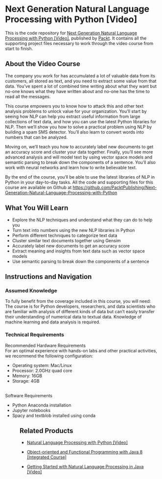 # Next Generation Natural Language Processing with Python [Video]
This is the code repository for [Next Generation Natural Language Processing with Python [Video]](https://www.packtpub.com/big-data-and-business-intelligence/next-generation-natural-language-processing-python-video?utm_source=github&utm_medium=repository&utm_campaign=9781789139938), published by [Packt](https://www.packtpub.com/?utm_source=github). It contains all the supporting project files necessary to work through the video course from start to finish.
## About the Video Course
The company you work for has accumulated a lot of valuable data from its customers, all stored as text, and you need to extract some value from that data. You’ve spent a lot of combined time writing about what they want but no-one knows what they have written about and no-one has the time to read all the messages.

This course empowers you to know how to attack this and other text analysis problems to unlock value for your organization. You’ll start by seeing how NLP can help you extract useful information from large collections of text data, and how you can use the latest Python libraries for NLP. Then we’ll show you how to solve a practical problem using NLP by building a spam SMS detector. You’ll also learn to convert words into numbers that can be analyzed.

Moving on, we’ll teach you how to accurately label new documents to get an accuracy score and cluster your data together. Finally, you’ll see more advanced analysis and will model text by using vector space models and semantic parsing to break down the components of a sentence. You’ll also work with neural networks and learn how to write believable text.

By the end of the course, you’ll be able to use the latest libraries of NLP in Python in your day-to-day tasks. All the code and supporting files for this course are available on Github at https://github.com/PacktPublishing/Next-Generation-Natural-Language-Processing-with-Python

<H2>What You Will Learn</H2>
<DIV class=book-info-will-learn-text>
<UL>
<LI>Explore the NLP techniques and understand what they can do to help you 
<LI>Turn text into numbers using the new NLP libraries in Python 
<LI>Perform different techniques to categorize text data 
<LI>Cluster similar text documents together using Gensim 
<LI>Accurately label new documents to get an accuracy score 
<LI>Extract meaning and insights from text data such as vector space models
<LI>Use semantic parsing to break down the components of a sentence</LI></UL></DIV>

## Instructions and Navigation
### Assumed Knowledge
To fully benefit from the coverage included in this course, you will need:<br/>
The course is for Python developers, researchers, and data scientists who are familiar with analysis of different kinds of data but can’t easily transfer their understanding of numerical data to textual data. Knowledge of machine learning and data analysis is required.
### Technical Requirements
Recommended Hardware Requirements<br/>For an optimal experience with hands-on labs and other practical activities, we recommend the following configuration:<br/><ul><li>Operating system: Mac/Linux</li><li>Processor: 2.0GHz quad core</li><li>Memory: 16GB</li><li>Storage: 4GB</li></ul><br/>Software Requirements<ul><li>Python Anaconda installation</li><li>Jupyter notebooks</li><li>Spacy and textblob installed using conda</li><ul>



## Related Products
* [Natural Language Processing with Python [Video]](https://www.packtpub.com/big-data-and-business-intelligence/natural-language-processing-python-video?utm_source=github&utm_medium=repository&utm_campaign=9781787286085)

* [Object-oriented and Functional Programming with Java 8 [Integrated Course]](https://www.packtpub.com/application-development/object-oriented-and-functional-programming-java-8-integrated-course?utm_source=github&utm_medium=repository&utm_campaign=9781788294027)

* [Getting Started with Natural Language Processing in Java [Video]](https://www.packtpub.com/big-data-and-business-intelligence/getting-started-natural-language-processing-java-video?utm_source=github&utm_medium=repository&utm_campaign=9781788474191)

